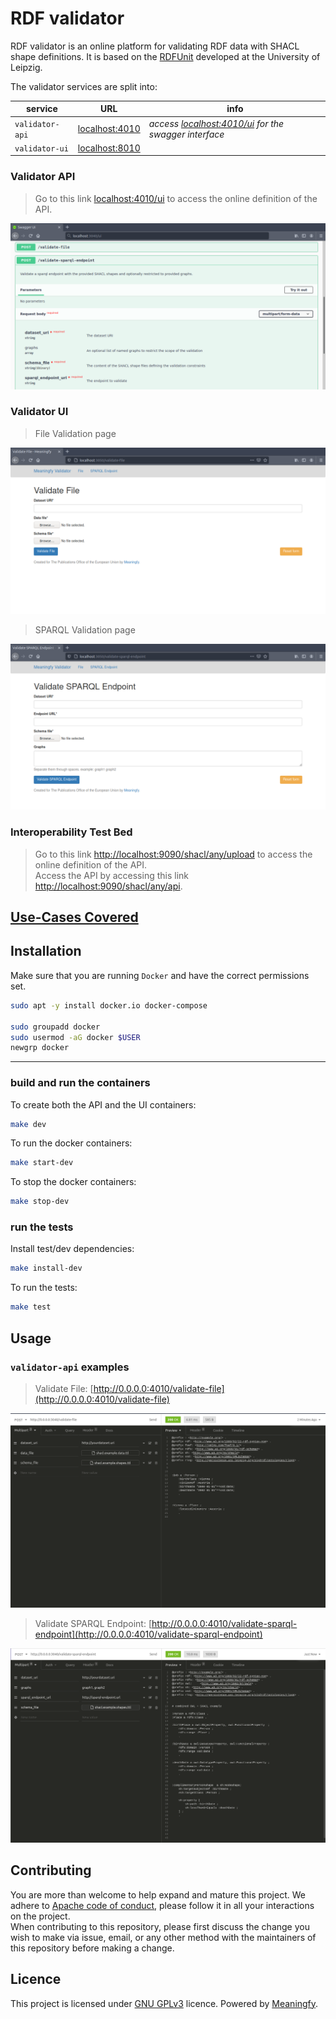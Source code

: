 #  RDF validator

RDF validator is an online platform for validating RDF data with SHACL shape definitions. It is based on the [RDFUnit](https://github.com/AKSW/RDFUnit) developed at the University of Leipzig. 


The validator services are split into:

service | URL | info
------- | ------- | ----
`validator-api` | [localhost:4010](http://localhost:4010) | _access [localhost:4010/ui](http://localhost:4010/ui) for the swagger interface_ 
`validator-ui` | [localhost:8010](http://localhost:8010)

### Validator API
>Go to this link [localhost:4010/ui](http://localhost:4010/ui) to access the online definition of the API.

![swagger page](docs/images/swagger.png)

### Validator UI
> File Validation page
>
![validate file page](docs/images/validate-file-page.png)

> SPARQL Validation page

![validate sparql page](docs/images/validate-sparql-endpoint.png)

### Interoperability Test Bed
>Go to this link [http://localhost:9090/shacl/any/upload](http://http://localhost:9090/shacl/any/upload) to access the online definition of the API.<br>
>Access the API by accessing this link [http://localhost:9090/shacl/any/api](http://localhost:9090/shacl/any/api).

## [Use-Cases Covered](usecase_description.md)

## Installation
Make sure that you are running `Docker` and have the correct permissions set.

```bash
sudo apt -y install docker.io docker-compose

sudo groupadd docker
sudo usermod -aG docker $USER
newgrp docker
```
---
### build and run the containers
To create both the API and the UI containers:
```bash
make dev
```

To run the docker containers:
```bash
make start-dev
```

To stop the docker containers:
```bash
make stop-dev
```

### run the tests
Install test/dev dependencies:
```bash
make install-dev
```

To run the tests:
```bash
make test
```

## Usage
### `validator-api` examples
> Validate File: [http://0.0.0.0:4010/validate-file](http://0.0.0.0:4010/validate-file)

![validate file api example](docs/images/examples/validate-file.png)

> Validate SPARQL Endpoint: [http://0.0.0.0:4010/validate-sparql-endpoint](http://0.0.0.0:4010/validate-sparql-endpoint)

![validate sparql endpoint api example](docs/images/examples/validate-sparql-endpoint.png)


## Contributing
You are more than welcome to help expand and mature this project. We adhere to [Apache code of conduct](https://www.apache.org/foundation/policies/conduct), please follow it in all your interactions on the project.   
When contributing to this repository, please first discuss the change you wish to make via issue, email, or any other method with the maintainers of this repository before making a change.

## Licence 
This project is licensed under [GNU GPLv3](https://www.gnu.org/licenses/gpl-3.0.en.html) licence. 
Powered by [Meaningfy](https://github.com/meaningfy-ws).